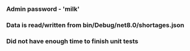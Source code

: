 ### Admin password - 'milk'
### Data is read/written from bin/Debug/net8.0/shortages.json

### Did not have enough time to finish unit tests
